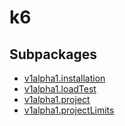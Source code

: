 # k6



## Subpackages

* [v1alpha1.installation](v1alpha1/installation.md)
* [v1alpha1.loadTest](v1alpha1/loadTest.md)
* [v1alpha1.project](v1alpha1/project.md)
* [v1alpha1.projectLimits](v1alpha1/projectLimits.md)
